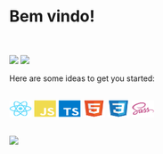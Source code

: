 <h1>Bem vindo!</h1>
<br>
<br>
<div style="display: inline_block">
<img height="180em" src="https://github-readme-stats.vercel.app/api?username=rapharosa&show_icons=true&theme=github_dark&include_all_commits=true&count_private=true"/>
<img height="180em" src="https://github-readme-stats.vercel.app/api/top-langs/?username=rapharosa&layout=compact&langs_count=7&theme=github_dark"/>
</div>

Here are some ideas to get you started:
<div style="display: inline_block"><br>
  <img align="center" alt="Icone React" height="30" width="40" src="https://raw.githubusercontent.com/devicons/devicon/master/icons/react/react-original.svg">
  <img align="center" alt="Icone JavaScript" height="30" width="40" src="https://raw.githubusercontent.com/devicons/devicon/master/icons/javascript/javascript-plain.svg">
  <img align="center" alt="Icone TypeScript" height="30" width="40" src="https://raw.githubusercontent.com/devicons/devicon/master/icons/typescript/typescript-plain.svg">
  <img align="center" alt="Icone HTML" height="30" width="40" src="https://raw.githubusercontent.com/devicons/devicon/master/icons/html5/html5-original.svg">
  <img align="center" alt="Icone CSS" height="30" width="40" src="https://raw.githubusercontent.com/devicons/devicon/master/icons/css3/css3-original.svg">
  <img align="center" alt="Icone SASS" height="30" width="40" src="https://raw.githubusercontent.com/devicons/devicon/master/icons/sass/sass-original.svg">
</div>
<br><br>

<div> 
  <a href="https://www.linkedin.com/in/raphaelrodriguesrosa/" target="_blank"><img src="https://img.shields.io/badge/-LinkedIn-%230077B5?style=for-the-badge&logo=linkedin&logoColor=white" target="_blank"></a> 
 
</div>
